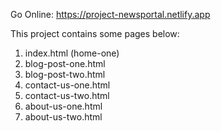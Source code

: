 Go Online: https://project-newsportal.netlify.app

This project contains some pages below:
1. index.html (home-one)
2. blog-post-one.html
3. blog-post-two.html
4. contact-us-one.html
5. contact-us-two.html
6. about-us-one.html
7. about-us-two.html